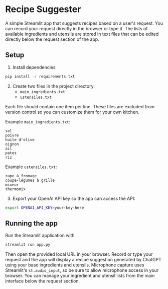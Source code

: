 # Recipe Suggester

A simple Streamlit app that suggests recipes based on a user's request. You can
record your request directly in the browser or type it. The lists of available
ingredients and utensils are stored in text files that can be edited directly
below the request section of the app.

## Setup

1. Install dependencies

```bash
pip install -r requirements.txt
```

2. Create two files in the project directory:
   - `main_ingredients.txt`
   - `ustensiles.txt`

Each file should contain one item per line. These files are excluded from
version control so you can customize them for your own kitchen.

Example `main_ingredients.txt`:

```
sel
poivre
huile d'olive
oignon
ail
pates
riz
```

Example `ustensiles.txt`:

```
rape à fromage
coupe-légumes à grille
mixeur
thermomix
```

3. Export your OpenAI API key so the app can access the API:

```bash
export OPENAI_API_KEY=your-key-here
```

## Running the app

Run the Streamlit application with

```bash
streamlit run app.py
```

Then open the provided local URL in your browser. Record or type your request
and the app will display a recipe suggestion generated by ChatGPT using your
base ingredients and utensils. Microphone capture uses Streamlit's
`st.audio_input`, so be sure to allow microphone access in your
browser. You can manage your ingredient and utensil lists from the main
interface below the request section.
